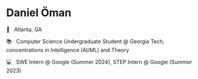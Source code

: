 # Daniel Öman

📍 &nbsp; Atlanta, GA

📚 &nbsp; Computer Science Undergraduate Student @ Georgia Tech, concentrations in Intelligence (AI/ML) and Theory

💻 &nbsp; SWE Intern @ Google (Summer 2024), STEP Intern @ Google (Summer 2023)


<!-- https://github.com/ikatyang/emoji-cheat-sheet/blob/master/README.md -->

